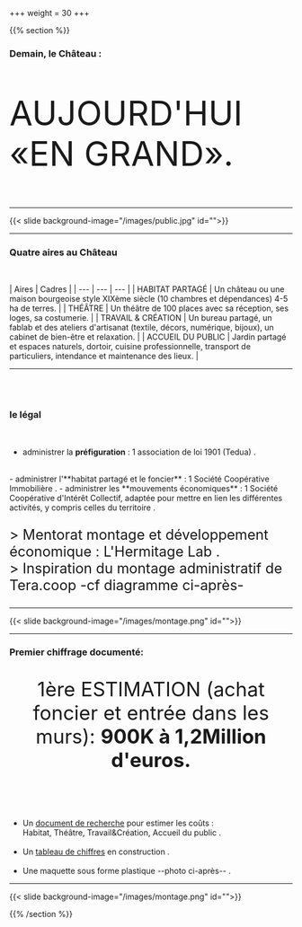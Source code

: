 +++
weight = 30
+++

{{% section %}}


### Demain, le Château : 

<p " style="font-size:60px;">AUJOURD'HUI «EN GRAND».</p> 

---

{{< slide background-image="/images/public.jpg" id="">}}

---

### Quatre aires au Château

<br>

| Aires | Cadres |
| --- | --- | --- |
| HABITAT PARTAGÉ |  Un château ou une maison bourgeoise style XIXème siècle (10 chambres et dépendances) 4-5 ha de terres. | 
| THÉÂTRE | Un théâtre de 100 places avec sa réception, ses loges, sa costumerie. |
| TRAVAIL & CRÉATION | Un bureau partagé, un fablab et des ateliers d'artisanat (textile, décors, numérique, bijoux), un cabinet de bien-être et relaxation. |
| ACCUEIL DU PUBLIC | Jardin partagé et espaces naturels, dortoir, cuisine professionnelle, transport de particuliers, intendance et maintenance des lieux. |

---

<br><br>

### le légal 

<br>

- administrer la **préfiguration** : 1 association de loi 1901 (Tedua) .  
<br>
- administrer l'**habitat partagé et le foncier** : 1 Société Coopérative Immobilière .   
- administrer les **mouvements économiques** : 1 Société Coopérative d'Intérêt Collectif, adaptée pour mettre en lien les différentes activités, y compris celles du territoire .  
<br>
<p style="font-size:25px;"> 
> Mentorat montage et développement économique : L'Hermitage Lab . <br>
> Inspiration du montage administratif de Tera.coop -cf diagramme ci-après-</p> 

---

{{< slide background-image="/images/montage.png" id="">}}

---

### Premier chiffrage documenté:

<p style="font-size:35px;text-align:center;"> 1ère ESTIMATION (achat foncier et entrée dans les murs): <strong>900K à 1,2Million d'euros.</strong></p>
<br><br>

- Un [document de recherche](https://hackmd.io/@jbsGOezXQZaK6t8ymdygqg/B137TO5sD) pour estimer les coûts :   
Habitat, Théâtre, Travail&Création, Accueil du public .
<br><br>
- Un [tableau de chiffres](https://lite.framacalc.org/9l7t-chateau-phare) en construction .
<br><br>
- Une maquette sous forme plastique --photo ci-après-- .

---

{{< slide background-image="/images/montage.png" id="">}}


{{% /section %}}



